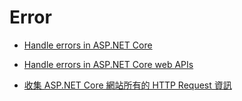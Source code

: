 # Error

-   [Handle errors in ASP.NET Core](https://docs.microsoft.com/zh-tw/aspnet/core/fundamentals/error-handling)

-   [Handle errors in ASP.NET Core web APIs](https://docs.microsoft.com/zh-tw/aspnet/core/web-api/handle-errors)

-   [收集 ASP.NET Core 網站所有的 HTTP Request 資訊](https://blog.poychang.net/logging-http-request-in-asp-net-core/)
